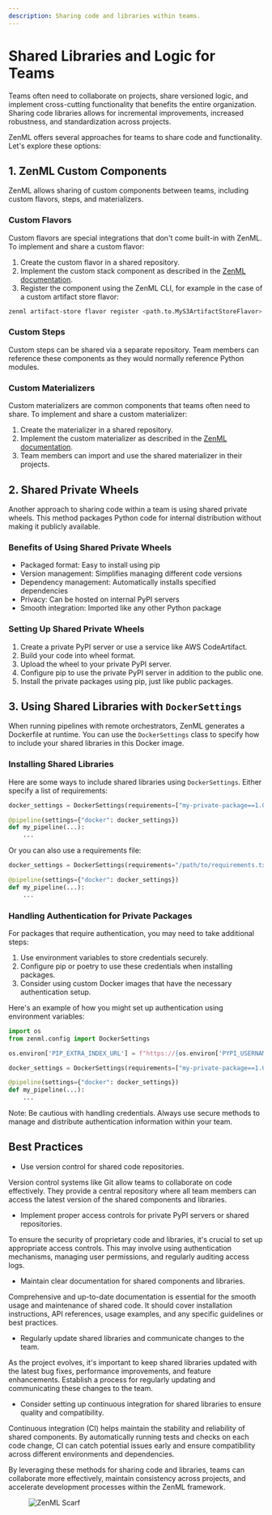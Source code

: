 ```yaml
---
description: Sharing code and libraries within teams.
---
```


# Shared Libraries and Logic for Teams

Teams often need to collaborate on projects, share versioned logic, and implement cross-cutting functionality that benefits the entire organization. Sharing code libraries allows for incremental improvements, increased robustness, and standardization across projects.

ZenML offers several approaches for teams to share code and functionality. Let's explore these options:

## 1. ZenML Custom Components

ZenML allows sharing of custom components between teams, including custom flavors, steps, and materializers.

### Custom Flavors

Custom flavors are special integrations that don't come built-in with ZenML. To implement and share a custom flavor:

1. Create the custom flavor in a shared repository.
2. Implement the custom stack component as described in the [ZenML documentation](../stack-deployment/implement-a-custom-stack-component.md#implementing-a-custom-stack-component-flavor).
3. Register the component using the ZenML CLI, for example in the case of a
   custom artifact store flavor:

```bash
zenml artifact-store flavor register <path.to.MyS3ArtifactStoreFlavor>
```

### Custom Steps

Custom steps can be shared via a separate repository. Team members can reference these components as they would normally reference Python modules.

### Custom Materializers

Custom materializers are common components that teams often need to share. To implement and share a custom materializer:

1. Create the materializer in a shared repository.
2. Implement the custom materializer as described in the [ZenML documentation](https://docs.zenml.io/how-to/handle-data-artifacts/handle-custom-data-types).
3. Team members can import and use the shared materializer in their projects.

## 2. Shared Private Wheels

Another approach to sharing code within a team is using shared private wheels. This method packages Python code for internal distribution without making it publicly available.

### Benefits of Using Shared Private Wheels

- Packaged format: Easy to install using pip
- Version management: Simplifies managing different code versions
- Dependency management: Automatically installs specified dependencies
- Privacy: Can be hosted on internal PyPI servers
- Smooth integration: Imported like any other Python package

### Setting Up Shared Private Wheels

1. Create a private PyPI server or use a service like AWS CodeArtifact.
2. Build your code into wheel format.
3. Upload the wheel to your private PyPI server.
4. Configure pip to use the private PyPI server in addition to the public one.
5. Install the private packages using pip, just like public packages.

## 3. Using Shared Libraries with `DockerSettings`

When running pipelines with remote orchestrators, ZenML generates a Dockerfile at runtime. You can use the `DockerSettings` class to specify how to include your shared libraries in this Docker image.

### Installing Shared Libraries

Here are some ways to include shared libraries using `DockerSettings`. Either specify a list of requirements:

```python
docker_settings = DockerSettings(requirements=["my-private-package==1.0.0"])

@pipeline(settings={"docker": docker_settings})
def my_pipeline(...):
    ...
```

Or you can also use a requirements file:

```python
docker_settings = DockerSettings(requirements="/path/to/requirements.txt")

@pipeline(settings={"docker": docker_settings})
def my_pipeline(...):
    ...
```

### Handling Authentication for Private Packages

For packages that require authentication, you may need to take additional steps:

1. Use environment variables to store credentials securely.
2. Configure pip or poetry to use these credentials when installing packages.
3. Consider using custom Docker images that have the necessary authentication setup.

Here's an example of how you might set up authentication using environment variables:

```python
import os
from zenml.config import DockerSettings

os.environ['PIP_EXTRA_INDEX_URL'] = f"https://{os.environ['PYPI_USERNAME']}:{os.environ['PYPI_PASSWORD']}@your-private-pypi-server.com/simple"

docker_settings = DockerSettings(requirements=["my-private-package==1.0.0"])

@pipeline(settings={"docker": docker_settings})
def my_pipeline(...):
    ...
```

Note: Be cautious with handling credentials. Always use secure methods to manage and distribute authentication information within your team.

## Best Practices

- Use version control for shared code repositories.

Version control systems like Git allow teams to collaborate on code effectively. They provide a central repository where all team members can access the latest version of the shared components and libraries.

- Implement proper access controls for private PyPI servers or shared repositories.

To ensure the security of proprietary code and libraries, it's crucial to set up appropriate access controls. This may involve using authentication mechanisms, managing user permissions, and regularly auditing access logs.

- Maintain clear documentation for shared components and libraries.

Comprehensive and up-to-date documentation is essential for the smooth usage and maintenance of shared code. It should cover installation instructions, API references, usage examples, and any specific guidelines or best practices.

- Regularly update shared libraries and communicate changes to the team.

As the project evolves, it's important to keep shared libraries updated with the latest bug fixes, performance improvements, and feature enhancements. Establish a process for regularly updating and communicating these changes to the team.

- Consider setting up continuous integration for shared libraries to ensure quality and compatibility.

Continuous integration (CI) helps maintain the stability and reliability of shared components. By automatically running tests and checks on each code change, CI can catch potential issues early and ensure compatibility across different environments and dependencies.

By leveraging these methods for sharing code and libraries, teams can
collaborate more effectively, maintain consistency across projects, and
accelerate development processes within the ZenML framework.

<!-- For scarf -->
<figure><img alt="ZenML Scarf" referrerpolicy="no-referrer-when-downgrade" src="https://static.scarf.sh/a.png?x-pxid=f0b4f458-0a54-4fcd-aa95-d5ee424815bc" /></figure>


